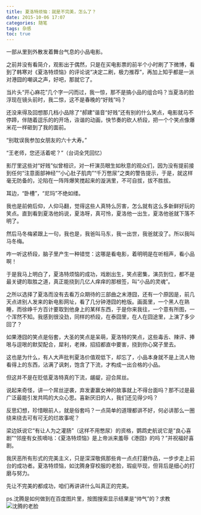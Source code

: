 ```yaml
---
title: 夏洛特烦恼：就是不完美，怎么了？
date: 2015-10-06 17:07
categories: 随笔
tags: 杂感
toc: true
---
```

一部从里到外散发着舞台气息的小品电影。

之前并没有看简介，观影出于偶然，只是在买电影票的前半个小时刷了下微博，看到了韩寒对《夏洛特烦恼》的评论说“决定二刷，极力推荐”，再加上知乎都是一派对港囧的嘲讽之声，好吧，那就它了。

当片头“开心麻花”几个字一闪而过，我一惊，那不是搞小品的组合吗？当夏洛的脸浮现在镜头前时，我二惊，这不是春晚的“好贱”吗？

还没来得及回想那几档小品除了“郝建”谐音“好贱”还有别的什么笑点，电影就马不停蹄，伴随着逗乐的的开场，诙谐的动画，快节奏的砍人桥段，把一个个笑点像爆米花一样砸到了我的面前。

“别耽误我参加女朋友的六十大寿。”

“王老师，您还活着呢？”（台词全凭回忆）

影厅里这些对“好贱”似曾相识，对一杆演员眼生如秋意的观众们，因为没有提前接到任何“注意面部神经”“小心肚子肌肉”“千万憋尿”之类的警告提示，于是，就这样毫无防备的，沦陷在一阵阵爆笑搅起来的漩涡里，不可自拔，拔不胜拔。

耳边，“卧槽”，“尼玛”不绝如缕。

我也是前俯后仰，人仰马翻，觉得这些人真特么厉害，怎么就有这么多新鲜好玩的笑点。直到看到夏洛他妈说，夏洛呀，真可怜，夏洛他一出生，夏洛他爸就下落不明了。

然后马冬梅紧跟上一句，我也是，我爸叫马东，我一出世，我爸就没了。所以我叫马冬梅。

咋一听这桥段，脑子里产生一种错觉：这哪是看电影，着明明是在听相声，看小品啊！

于是我马上明白了，夏洛特烦恼的成功，戏剧出生，笑点密集，演员到位，都不是最关键的取胜之道，真正能挠到几亿人痒痒的那根签，叫“小品的灵魂”。

之所以选择了夏洛而没有去看万众期待的三部曲之末港囧，还有一个原因是，前几天点进别人发来的新电影网址，看了几分钟港囧的枪版。画面里，一个黑人在熟睡，而徐峥千方百计要取到他身上的某样东西，于是你来我往，一个意有所图，一个浑然不知。我感到很没劲，同样的桥段，在泰囧里，在人在囧途里，上演了多少回了？

如果港囧的笑点是俗套，大圣的笑点是呆萌，夏洛特的笑点，这些毒舌、辣评、捧哏与逗哏的默契配合，犀利，老辣，招招都直中要害，挠到你心窝子里去。

这也是为什么，有人大声批判夏洛价值观低下，却忘了，小品本身就不是上流人物看得上的东西，沾满了讽刺，饱含了下流，才构成一出合格的小品。

但这并不是在贬低夏洛特真的下流，龌龊，迎合屌丝。

说起来奇怪，讲一个屌丝逆袭，弃发妻赢女神的故事就上不得台面吗？那不过是最广泛最能引发共鸣的大众心思。喜新厌旧的人，我们还见得少吗？

反思幻想，珍惜眼前人，就是俗套吗？一点简单的道理都讲不好，何必讲那么一圈绕来绕去可有可无的烂故事呢？

梁边妖说它“有让人为之灌肠”（这样不用憋尿）的资格，鹦鹉史航说它是“良心喜剧”“邻座有女孩嘀咕：《夏洛特烦恼》是上帝派来羞辱《港囧》的吗？”并祝福好喜剧。

我厌恶所有形式的完美主义，只是深深敬佩那些肯一点点打磨作品，一步步走上前台的成功者。夏洛特烦恼，如沈腾身穿校服的老脸，瑕疵毕现，但背后是细心的打磨与努力。

先让不完美的都成功，咱们再讲讲什么叫真正的完美。

ps.沈腾是如何做到在百度图片里，按图搜索显示结果是“帅气”的？求教
![沈腾的老脸](http://upload-images.jianshu.io/upload_images/29336-97189032f58c907e.png)
